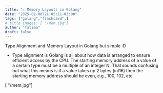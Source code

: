 ```yaml
---
title: "✧ Memory Layouts in Golang"
date: "2025-02-08T21:05:11-03:00"
tags: ["golang","flashcard",]
# title_images: [ "/mem.jpg"]
author: "fatima"
draft: false
---
```

<!-- introduction -->
Type Alignment and Memory Layout in Golang but simple :D
<!--more-->
<!-- rest of the content -->
- Type alignment is Golang is all about how data is arranged to ensure efficient access by the CPU. The starting memory address of a value of a certain type must be a multiple of an integer N. That sounds confusing but what this means is if a value takes up 2 bytes (int16) then the starting memory address should be even, e.g., 100, 102, etc. 

[ "/mem.jpg"]